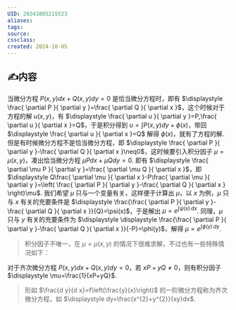```yaml
---
UID: 20241005215523 
aliases: 
tags: 
source: 
cssclass: 
created: 2024-10-05
---
```


## ✍内容

当微分方程 $\displaystyle P(x,y)dx+Q(x,y)dy=0$ 是恰当微分方程时，即有 $\displaystyle \frac{ \partial P }{ \partial y }=\frac{ \partial Q }{ \partial x }$，这个时候对于方程的解 $\displaystyle u(x,y)$，有 $\displaystyle \frac{ \partial u }{ \partial y }=P,\frac{ \partial u }{ \partial x }=Q$，于是积分得到 $\displaystyle u=\int P(x,y)dy+\phi(x)$，带回 $\displaystyle \frac{ \partial u }{ \partial x }=Q$ 解得 $\displaystyle \phi(x)$，就有了方程的解.
但是有时候微分方程不是恰当微分方程，即 $\displaystyle \frac{ \partial P }{ \partial y }-\frac{ \partial Q }{ \partial x }\neq0$，这时候要引入积分因子 $\displaystyle \mu=\mu(x,y)$，凑出恰当微分方程 $\displaystyle \mu Pdx+\mu Qdy=0$. 即有 $\displaystyle \frac{ \partial \mu P }{ \partial y }=\frac{ \partial \mu Q }{ \partial x }$，即 $\displaystyle Q\frac{ \partial \mu }{ \partial x }-P\frac{ \partial \mu  }{ \partial y }=\left( \frac{ \partial P }{ \partial y }-\frac{ \partial Q }{ \partial x } \right)\mu$. 我们希望 $\displaystyle \mu$ 只与一个变量有关，这样便于计算出 $\displaystyle \mu$，以 $x$ 为例，$\displaystyle \mu$ 只与 $x$ 有关的充要条件是 $\displaystyle \frac{\frac{ \partial P }{ \partial y }-\frac{ \partial Q }{ \partial x }}{Q}=\psi(x)$，于是解出 $\displaystyle \mu=e^{ \int \psi(x) \, dx }$. 同理，$\displaystyle \mu$ 只与 $\displaystyle y$ 有关的充要条件为 $\displaystyle \displaystyle \frac{\frac{ \partial P }{ \partial y }-\frac{ \partial Q }{ \partial x }}{-P}=\phi(y)$，解得 $\displaystyle \mu=e^{ \int \phi(y) \, dy }$.

> 积分因子不唯一，在 $\displaystyle \mu=\mu(x,y)$ 的情况下很难求解，不过也有一些特殊情况如下：

对于齐次微分方程 $\displaystyle P(x,y)dx+Q(x,y)dy=0$，若 $\displaystyle xP+yQ\neq0$，则有积分因子 $\displaystyle \mu=\frac{1}{xP+yQ}$.

> 形如 $\frac{d y}{d x}=f\left(\frac{y}{x}\right)$ 的一阶微分方程称为齐次微分方程，如 $\displaystyle dy=\frac{x^{2}+y^{2}}{xy}dx$.


